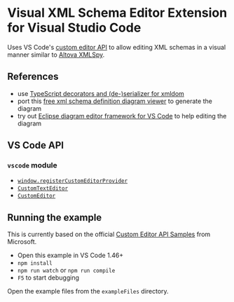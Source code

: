 # Visual XML Schema Editor Extension for Visual Studio Code
Uses VS Code's [custom editor API](https://code.visualstudio.com/api/extension-guides/custom-editors) to allow editing XML schemas in a visual manner similar to [Altova XMLSpy](https://www.altova.com/xmlspy-xml-editor).

## References
- use [TypeScript decorators and (de-)serializer for xmldom](https://github.com/andersnm/xmldom-decorators)
- port this [free xml schema definition diagram viewer](https://github.com/dgis/xsddiagram) to generate the diagram
- try out [Eclipse diagram editor framework for VS Code](https://eclipsesource.com/de/blogs/2021/04/16/a-diagram-editor-framework-for-vs-code/) to help editing the diagram

## VS Code API

### `vscode` module

- [`window.registerCustomEditorProvider`](https://code.visualstudio.com/api/references/vscode-api#window.registerCustomEditorProvider)
- [`CustomTextEditor`](https://code.visualstudio.com/api/references/vscode-api#CustomTextEditor)
- [`CustomEditor`](https://code.visualstudio.com/api/references/vscode-api#CustomEditor)

## Running the example

This is currently based on the official [Custom Editor API Samples](https://github.com/microsoft/vscode-extension-samples/tree/main/custom-editor-sample) from Microsoft.

- Open this example in VS Code 1.46+
- `npm install`
- `npm run watch` or `npm run compile`
- `F5` to start debugging

Open the example files from the `exampleFiles` directory.